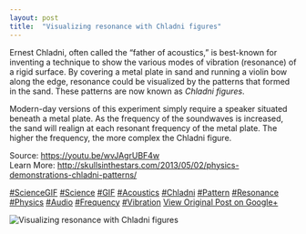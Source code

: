 ```yaml
---
layout: post
title:  "Visualizing resonance with Chladni figures"
---
```


Ernest Chladni, often called the “father of acoustics,” is best-known for inventing a technique to show the various modes of vibration (resonance) of a rigid surface. By covering a metal plate in sand and running a violin bow along the edge, resonance could be visualized by the patterns that formed in the sand. These patterns are now known as _Chladni figures_.  
  
Modern-day versions of this experiment simply require a speaker situated beneath a metal plate. As the frequency of the soundwaves is increased, the sand will realign at each resonant frequency of the metal plate. The higher the frequency, the more complex the Chladni figure.  
  
Source: <https://youtu.be/wvJAgrUBF4w>  
Learn More: <http://skullsinthestars.com/2013/05/02/physics-demonstrations-chladni-patterns/>  
  
[#ScienceGIF](https://plus.google.com/s/%23ScienceGIF/posts) [#Science](https://plus.google.com/s/%23Science/posts) [#GIF](https://plus.google.com/s/%23GIF/posts) [#Acoustics](https://plus.google.com/s/%23Acoustics/posts) [#Chladni](https://plus.google.com/s/%23Chladni/posts) [#Pattern](https://plus.google.com/s/%23Pattern/posts) [#Resonance](https://plus.google.com/s/%23Resonance/posts) [#Physics](https://plus.google.com/s/%23Physics/posts) [#Audio](https://plus.google.com/s/%23Audio/posts) [#Frequency](https://plus.google.com/s/%23Frequency/posts) [#Vibration](https://plus.google.com/s/%23Vibration/posts)
[View Original Post on Google+](https://plus.google.com/+ColinSullender/posts/JhcDEDm6eFx)

![Visualizing resonance with Chladni figures](/assets/img/2015-05-29-Visualizing-resonance-with-Chladni-figures.gif)
